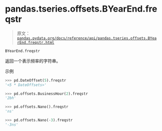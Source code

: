 # pandas.tseries.offsets.BYearEnd.freqstr

> 原文：[`pandas.pydata.org/docs/reference/api/pandas.tseries.offsets.BYearEnd.freqstr.html`](https://pandas.pydata.org/docs/reference/api/pandas.tseries.offsets.BYearEnd.freqstr.html)

```py
BYearEnd.freqstr
```

返回一个表示频率的字符串。

示例

```py
>>> pd.DateOffset(5).freqstr
'<5 * DateOffsets>' 
```

```py
>>> pd.offsets.BusinessHour(2).freqstr
'2bh' 
```

```py
>>> pd.offsets.Nano().freqstr
'ns' 
```

```py
>>> pd.offsets.Nano(-3).freqstr
'-3ns' 
```
